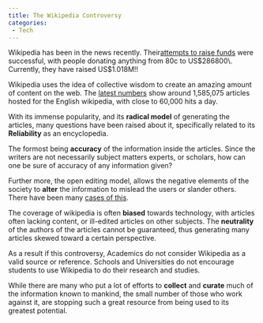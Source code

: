 ```yaml
---
title: The Wikipedia Controversy
categories:
 - Tech
---
```


Wikipedia has been in the news recently. Their[attempts to raise funds][0] were successful, with people donating anything from 80c to US$286800\. Currently, they have raised US$1.018M!!

Wikipedia uses the idea of collective wisdom to create an amazing amount of content on the web. The [latest numbers][1] show around 1,585,075 articles hosted for the English wikipedia, with close to 60,000 hits a day.

With its immense popularity, and its **radical model** of generating the articles, many questions have been raised about it, specifically related to its **Reliability** as an encyclopedia.

The formost being **accuracy** of the information inside the articles. Since the writers are not necessarily subject matters experts, or scholars, how can one be sure of accuracy of any information given?

Further more, the open editing model, allows the negative elements of the society to **alter** the information to mislead the users or slander others. There have been many [cases of this][2].

The coverage of wikipedia is often **biased** towards technology, with articles often lacking content, or ill-edited articles on other subjects. The **neutrality** of the authors of the articles cannot be guaranteed, thus generating many articles skewed toward a certain perspective.

As a result if this controversy, Academics do not consider Wikipedia as a valid source or reference. Schools and Universities do not encourage students to use Wikipedia to do their research and studies.

While there are many who put a lot of efforts to **collect** and **curate** much of the information known to mankind, the small number of those who work against it, are stopping such a great resource from being used to its greatest potential.


[0]: http://fundraising.wikimedia.org/
[1]: http://en.wikipedia.org/wiki/Wikipedia
[2]: http://en.wikipedia.org/wiki/Adam_Curry#Wikipedia
